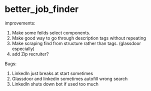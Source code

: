 # better_job_finder

improvements:
1. Make some feilds select components.
2. Make good way to go through description tags without repeating
3. Make scraping find from structure rather than tags. (glassdoor especially)
4. add Zip recruiter?

Bugs: 
1. LinkedIn just breaks at start sometimes
1. Glassdoor and linkedin sometimes autofill wrong search
2. LinkedIn shuts down bot if used too much

